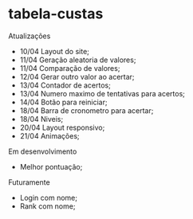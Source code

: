 # tabela-custas

Atualizações
* 10/04 Layout do site;
* 11/04 Geração aleatoria de valores;
* 11/04 Comparação de valores;
* 12/04 Gerar outro valor ao acertar;
* 13/04 Contador de acertos;
* 13/04 Numero maximo de tentativas para acertos;
* 14/04 Botão para reiniciar;
* 18/04 Barra de cronometro para acertar;
* 18/04 Niveis;
* 20/04 Layout responsivo;
* 21/04 Animações;

Em desenvolvimento
* Melhor pontuação;

Futuramente
* Login com nome;
* Rank com nome;